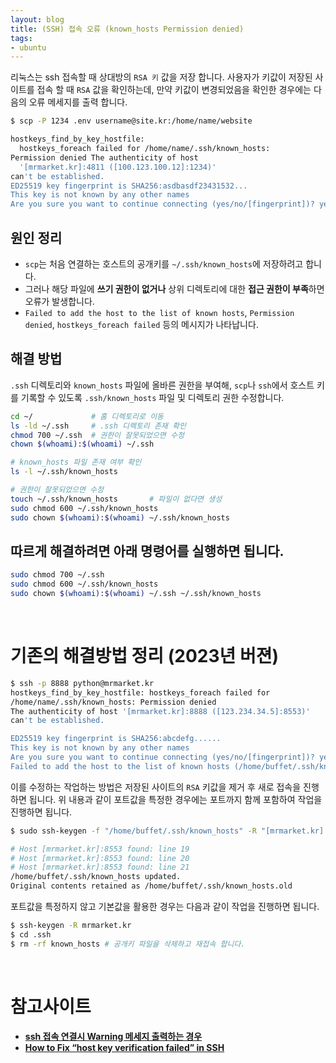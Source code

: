 ```yaml
---
layout: blog
title: (SSH) 접속 오류 (known_hosts Permission denied)
tags:
- ubuntu
---
```


리눅스는 ssh 접속할 때 상대방의 `RSA 키` 값을 저장 합니다. 사용자가 키값이 저장된 사이트를 접속 할 때 `RSA` 값을 확인하는데, 만약 키값이 변경되었음을 확인한 경우에는 다음의 오류 메세지를 출력 합니다.

```bash
$ scp -P 1234 .env username@site.kr:/home/name/website 

hostkeys_find_by_key_hostfile: 
  hostkeys_foreach failed for /home/name/.ssh/known_hosts: 
Permission denied The authenticity of host 
  '[mrmarket.kr]:4811 ([100.123.100.12]:1234)' 
can't be established.
ED25519 key fingerprint is SHA256:asdbasdf23431532...
This key is not known by any other names
Are you sure you want to continue connecting (yes/no/[fingerprint])? yes
```

## 원인 정리
- `scp`는 처음 연결하는 호스트의 공개키를 `~/.ssh/known_hosts`에 저장하려고 합니다.
- 그러나 해당 파일에 **쓰기 권한이 없거나** 상위 디렉토리에 대한 **접근 권한이 부족**하면 오류가 발생합니다.
- `Failed to add the host to the list of known hosts`, `Permission denied`, `hostkeys_foreach failed` 등의 메시지가 나타납니다.

## 해결 방법
`.ssh` 디렉토리와 `known_hosts` 파일에 올바른 권한을 부여해, `scp`나 `ssh`에서 호스트 키를 기록할 수 있도록 `.ssh/known_hosts` 파일 및 디렉토리 권한 수정합니다.
```bash
cd ~/             # 홈 디렉토리로 이동
ls -ld ~/.ssh     # .ssh 디렉토리 존재 확인
chmod 700 ~/.ssh  # 권한이 잘못되었으면 수정
chown $(whoami):$(whoami) ~/.ssh

# known_hosts 파일 존재 여부 확인
ls -l ~/.ssh/known_hosts

# 권한이 잘못되었으면 수정
touch ~/.ssh/known_hosts       # 파일이 없다면 생성
sudo chmod 600 ~/.ssh/known_hosts
sudo chown $(whoami):$(whoami) ~/.ssh/known_hosts
```

## 따르게 해결하려면 아래 명령어를 실행하면 됩니다.
```bash
sudo chmod 700 ~/.ssh
sudo chmod 600 ~/.ssh/known_hosts
sudo chown $(whoami):$(whoami) ~/.ssh ~/.ssh/known_hosts
```

<br/>

# 기존의 해결방법 정리 (2023년 버젼)
```bash
$ ssh -p 8888 python@mrmarket.kr
hostkeys_find_by_key_hostfile: hostkeys_foreach failed for 
/home/name/.ssh/known_hosts: Permission denied
The authenticity of host '[mrmarket.kr]:8888 ([123.234.34.5]:8553)'
can't be established.

ED25519 key fingerprint is SHA256:abcdefg......
This key is not known by any other names
Are you sure you want to continue connecting (yes/no/[fingerprint])? yes
Failed to add the host to the list of known hosts (/home/buffet/.ssh/known_hosts).
```

이를 수정하는 작업하는  방법은 저장된 사이트의 `RSA` 키값을 제거 후 새로 접속을 진행하면 됩니다. 위 내용과 같이 포트값을 특정한 경우에는 포트까지 함께 포함하여 작업을 진행하면 됩니다.

```bash
$ sudo ssh-keygen -f "/home/buffet/.ssh/known_hosts" -R "[mrmarket.kr]:8553"

# Host [mrmarket.kr]:8553 found: line 19
# Host [mrmarket.kr]:8553 found: line 20
# Host [mrmarket.kr]:8553 found: line 21
/home/buffet/.ssh/known_hosts updated.
Original contents retained as /home/buffet/.ssh/known_hosts.old
```

포트값을 특정하지 않고 기본값을 활용한 경우는 다음과 같이 작업을 진행하면 됩니다.
```bash
$ ssh-keygen -R mrmarket.kr
$ cd .ssh             
$ rm -rf known_hosts # 공개키 파일을 삭제하고 재접속 합니다. 
```

<br/>

# 참고사이트
- **[ssh 접속 연결시 Warning 메세지 출력하는 경우](https://hoyoung2.tistory.com/106)**
- **[How to Fix “host key verification failed” in SSH](https://kodekloud.com/blog/how-to-fix-host-key-verification-failed-in-ssh/)**